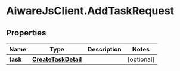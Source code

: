# AiwareJsClient.AddTaskRequest

## Properties

Name | Type | Description | Notes
------------ | ------------- | ------------- | -------------
**task** | [**CreateTaskDetail**](CreateTaskDetail.md) |  | [optional] 


